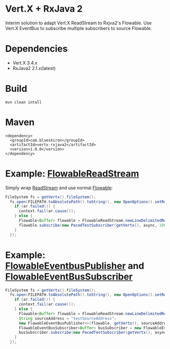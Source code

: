 # Vert.X + RxJava 2
Interim solution to adapt Vert.X ReadStream to Rxjva2's Flowable. Use Vert.X EventBus to subscribe multiple subscribers to source Flowable.

# Dependencies

 * Vert.X 3.4.x
 * RxJava2 2.1.x(latest)

# Build
    mvn clean intall

# Maven
    <dependency>
      <groupId>com.blueskiron</groupId>
      <artifactId>vertx-rxjava2</artifactId>
      <version>1.0.0</version>
    </dependency>

# Example: [FlowableReadStream](https://github.com/jurajzachar/vertx-rxjava2/blob/master/src/main/java/com/blueskiron/vertx/rxjava2/FlowableReadStream.java)
Simply wrap [ReadStream](http://reactivex.io/RxJava/2.x/javadoc/) and use normal [Flowable](http://reactivex.io/RxJava/2.x/javadoc/):

```java
FileSystem fs = getVertx().fileSystem();
  fs.open(FILEPATH.toAbsolutePath().toString(), new OpenOptions().setRead(true), ar -> {
    if (ar.failed()) {
      context.fail(ar.cause());
    } else {
      Flowable<Buffer> flowable = FlowableReadStream.newLineDelimitedReadStream(ar.result());
      flowable.subscribe(new PacedTestSubscriber(getVertx(), async, 1000));
    }
  });
```

# Example: [FlowableEventbusPublisher](https://github.com/jurajzachar/vertx-rxjava2/blob/master/src/main/java/com/blueskiron/vertx/rxjava2/FlowableEventBusPublisher.java) and [FlowableEventBusSubscriber](https://github.com/jurajzachar/vertx-rxjava2/blob/master/src/main/java/com/blueskiron/vertx/rxjava2/FlowableEventBusSubscriber.java)

```java
FileSystem fs = getVertx().fileSystem();
  fs.open(FILEPATH.toAbsolutePath().toString(), new OpenOptions().setRead(true), ar -> {
    if (ar.failed()) {
      context.fail(ar.cause());
    } else {
      Flowable<Buffer> flowable = FlowableReadStream.newLineDelimitedReadStream(ar.result());
      String sourceAddress = "testSourceAddress";
      new FlowableEventBusPublisher<>(flowable, getVertx(), sourceAddress, new DeliveryOptions());
      FlowableEventBusSubscriber<Buffer> busSubscriber = new FlowableEventBusSubscriber<>(getVertx(), sourceAddress, "testSubscriberAddress");
      busSubscriber.subscribe(new PacedTestSubscriber(getVertx(), async, 50));
    }
  });
  ```
